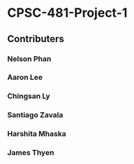 # CPSC-481-Project-1

## Contributers
### Nelson Phan
### Aaron Lee
### Chingsan Ly
### Santiago Zavala
### Harshita Mhaska
### James Thyen
